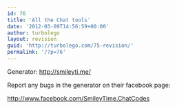 ```yaml
---
id: 76
title: 'All the Chat tools'
date: '2012-03-09T14:56:59+00:00'
author: turbolego
layout: revision
guid: 'http://turbolego.com/75-revision/'
permalink: '/?p=76'
---
```


Generator: <http://smileyti.me/>

Report any bugs in the generator on their facebook page:

<http://www.facebook.com/SmileyTime.ChatCodes>

<div></div>